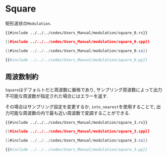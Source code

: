 # Square

矩形波状の`Modulation`.

```rust,edition2024
{{#include ../../../codes/Users_Manual/modulation/square_0.rs}}
```

```cpp
{{#include ../../../codes/Users_Manual/modulation/square_0.cpp}}
```

```cs
{{#include ../../../codes/Users_Manual/modulation/square_0.cs}}
```

```python
{{#include ../../../codes/Users_Manual/modulation/square_0.py}}
```

## 周波数制約

`Square`はデフォルトだと周波数に厳格であり, サンプリング周波数によって出力不可能な周波数が指定された場合にはエラーを返す.

その場合はサンプリング設定を変更するか, `into_nearest`を使用することで, 出力可能な周波数の内で最も近い周波数で変調することができる.

```rust,edition2024
{{#include ../../../codes/Users_Manual/modulation/square_3.rs}}
```

```cpp
{{#include ../../../codes/Users_Manual/modulation/square_3.cpp}}
```

```cs
{{#include ../../../codes/Users_Manual/modulation/square_3.cs}}
```

```python
{{#include ../../../codes/Users_Manual/modulation/square_3.py}}
```
